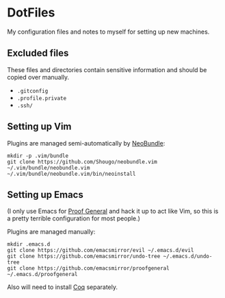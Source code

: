 # DotFiles

My configuration files and notes to myself for setting up new machines.


## Excluded files

These files and directories contain sensitive information and should be copied
over manually.

 * `.gitconfig`
 * `.profile.private`
 * `.ssh/`


## Setting up Vim

Plugins are managed semi-automatically by
[NeoBundle](https://github.com/Shougo/neobundle.vim):

    mkdir -p .vim/bundle
    git clone https://github.com/Shougo/neobundle.vim ~/.vim/bundle/neobundle.vim
    ~/.vim/bundle/neobundle.vim/bin/neoinstall


## Setting up Emacs

(I only use Emacs for [Proof General](http://proofgeneral.inf.ed.ac.uk/) and
hack it up to act like Vim, so this is a pretty terrible configuration for most
people.)

Plugins are managed manually:

    mkdir .emacs.d
    git clone https://github.com/emacsmirror/evil ~/.emacs.d/evil
    git clone https://github.com/emacsmirror/undo-tree ~/.emacs.d/undo-tree
    git clone https://github.com/emacsmirror/proofgeneral ~/.emacs.d/proofgeneral

Also will need to install [Coq](http://coq.inria.fr/) separately.
